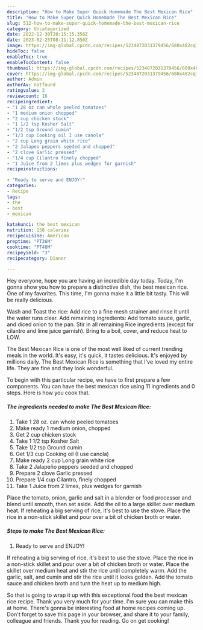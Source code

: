 ```yaml
---
description: "How to Make Super Quick Homemade The Best Mexican Rice"
title: "How to Make Super Quick Homemade The Best Mexican Rice"
slug: 512-how-to-make-super-quick-homemade-the-best-mexican-rice
category: Uncategorized
date: 2022-12-30T20:15:15.356Z
date: 2023-02-25T08:11:12.850Z
image: https://img-global.cpcdn.com/recipes/5234872031379456/680x482cq70/the-best-mexican-rice-recipe-main-photo.jpg
hideToc: false
enableToc: true
enableTocContent: false
thumbnail: https://img-global.cpcdn.com/recipes/5234872031379456/680x482cq70/the-best-mexican-rice-recipe-main-photo.jpg
cover: https://img-global.cpcdn.com/recipes/5234872031379456/680x482cq70/the-best-mexican-rice-recipe-main-photo.jpg
author: Admin
authorAv: notfound
ratingvalue: 3
reviewcount: 16
recipeingredient:
- "1 28 oz can whole peeled tomatoes"
- "1 medium onion chopped"
- "2 cup chicken stock"
- "1 1/2 tsp Kosher Salt"
- "1/2 tsp Ground cumin"
- "1/3 cup Cooking oil I use canola"
- "2 cup Long grain white rice"
- "2 Jalapeo peppers seeded and chopped"
- "2 clove Garlic pressed"
- "1/4 cup Cilantro finely chopped"
- "1 Juice from 2 limes plus wedges for garnish"
recipeinstructions:

- "Ready to serve and ENJOY!"
categories:
- Recipe
tags:
- the
- best
- mexican

katakunci: the best mexican 
nutrition: 158 calories
recipecuisine: American
preptime: "PT36M"
cooktime: "PT48M"
recipeyield: "3"
recipecategory: Dinner

---
```



Hey everyone, hope you are having an incredible day today. Today, I'm gonna show you how to prepare a distinctive dish, the best mexican rice. One of my favorites. This time, I'm gonna make it a little bit tasty. This will be really delicious.

Wash and Toast the rice: Add rice to a fine mesh strainer and rinse it until the water runs clear. Add remaining ingredients: Add tomato sauce, garlic, and diced onion to the pan. Stir in all remaining Rice ingredients (except for cilantro and lime juice garnish). Bring to a boil, cover, and reduce heat to LOW.

The Best Mexican Rice is one of the most well liked of current trending meals in the world. It's easy, it's quick, it tastes delicious. It's enjoyed by millions daily. The Best Mexican Rice is something that I've loved my entire life. They are fine and they look wonderful.


To begin with this particular recipe, we have to first prepare a few components. You can have the best mexican rice using 11 ingredients and 0 steps. Here is how you cook that.

<!--inarticleads1-->

##### The ingredients needed to make The Best Mexican Rice:

1. Take 1 28 oz. can whole peeled tomatoes
1. Make ready 1 medium onion, chopped
1. Get 2 cup chicken stock
1. Take 1 1/2 tsp Kosher Salt
1. Take 1/2 tsp Ground cumin
1. Get 1/3 cup Cooking oil (I use canola)
1. Make ready 2 cup Long grain white rice
1. Take 2 Jalapeño peppers seeded and chopped
1. Prepare 2 clove Garlic pressed
1. Prepare 1/4 cup Cilantro, finely chopped
1. Take 1 Juice from 2 limes, plus wedges for garnish


Place the tomato, onion, garlic and salt in a blender or food processor and blend until smooth, then set aside. Add the oil to a large skillet over medium heat. If reheating a big serving of rice, it&#39;s best to use the stove. Place the rice in a non-stick skillet and pour over a bit of chicken broth or water. 

<!--inarticleads2-->

##### Steps to make The Best Mexican Rice:


1. Ready to serve and ENJOY!

If reheating a big serving of rice, it&#39;s best to use the stove. Place the rice in a non-stick skillet and pour over a bit of chicken broth or water. Place the skillet over medium heat and stir the rice until completely warm. Add the garlic, salt, and cumin and stir the rice until it looks golden. Add the tomato sauce and chicken broth and turn the heat up to medium high. 

So that is going to wrap it up with this exceptional food the best mexican rice recipe. Thank you very much for your time. I'm sure you can make this at home. There's gonna be interesting food at home recipes coming up. Don't forget to save this page in your browser, and share it to your family, colleague and friends. Thank you for reading. Go on get cooking!
